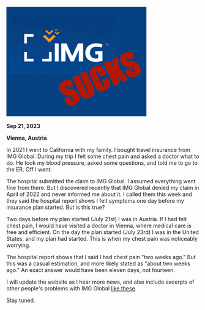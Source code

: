 ---
---

![img sucks](imgsucks.png)

**Sep 21, 2023**

**Vienna, Austria**


In 2021 I went to California with my family. I bought travel insurance from IMG Global. During my trip I felt some chest pain and asked a doctor what to do. He took my blood pressure, asked some questions, and told me to go to the ER. Off I went.

The hospital submitted the claim to IMG Global. I assumed everything went fine from there. But I discovered recently that IMG Global denied my claim in April of 2022 and never informed me about it. I called them this week and they said the hospital report shows I felt symptoms one day before my insurance plan started. But is this true?

Two days before my plan started (July 21st) I was in Austria. If I had felt chest pain, I would have visited a doctor in Vienna, where medical care is free and efficient. On the day the plan started (July 23rd) I was in the United States, and my plan had started. This is when my chest pain was noticeably worrying.

The hospital report shows that I said I had chest pain "two weeks ago." But this was a casual estimation, and more likely stated as "about two weeks ago." An exact answer would have been eleven days, not fourteen. 

I will update the website as I hear more news, and also include excerpts of other people's problems with IMG Global [like these](https://www.reddit.com/r/digitalnomad/comments/u6f62q/do_not_use_img_globals_health_insurance_its/).

Stay tuned.
